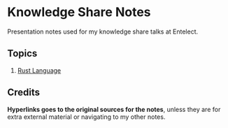 # Knowledge Share Notes
Presentation notes used for my knowledge share talks at Entelect.

## Topics

1. [Rust Language](./rust-language/introduction.md)

## Credits
__Hyperlinks goes to the original sources for the notes__, unless they are for extra external material or navigating to my other notes.
